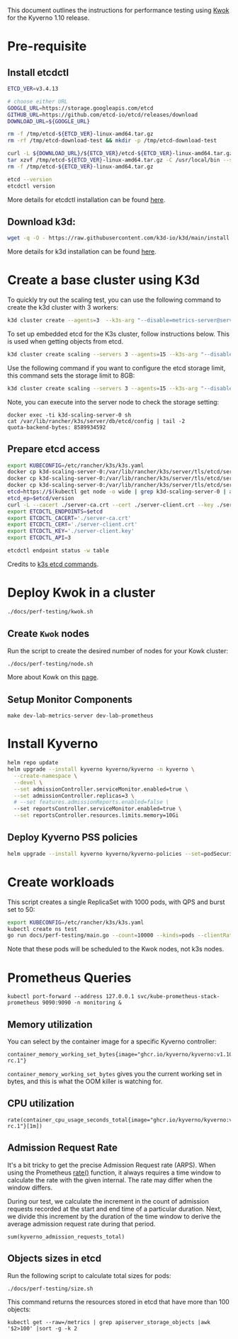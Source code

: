 This document outlines the instructions for performance testing using [Kwok](https://kwok.sigs.k8s.io/) for the Kyverno 1.10 release.

# Pre-requisite

## Install etcdctl

```sh
ETCD_VER=v3.4.13

# choose either URL
GOOGLE_URL=https://storage.googleapis.com/etcd
GITHUB_URL=https://github.com/etcd-io/etcd/releases/download
DOWNLOAD_URL=${GOOGLE_URL}

rm -f /tmp/etcd-${ETCD_VER}-linux-amd64.tar.gz
rm -rf /tmp/etcd-download-test && mkdir -p /tmp/etcd-download-test

curl -L ${DOWNLOAD_URL}/${ETCD_VER}/etcd-${ETCD_VER}-linux-amd64.tar.gz -o /tmp/etcd-${ETCD_VER}-linux-amd64.tar.gz
tar xzvf /tmp/etcd-${ETCD_VER}-linux-amd64.tar.gz -C /usr/local/bin --strip-components=1
rm -f /tmp/etcd-${ETCD_VER}-linux-amd64.tar.gz

etcd --version
etcdctl version
```

More details for etcdctl installation can be found [here](https://github.com/etcd-io/etcd/releases/tag/v3.4.13).

## Download k3d:
```sh
wget -q -O - https://raw.githubusercontent.com/k3d-io/k3d/main/install.sh | bash
```

More details for k3d installation can be found [here](https://k3d.io/v5.4.9/#install-script).

# Create a base cluster using K3d

To quickly try out the scaling test, you can use the following command to create the k3d cluster with 3 workers:
```sh
k3d cluster create --agents=3  --k3s-arg "--disable=metrics-server@server:*" --k3s-node-label "ingress-ready=true@agent:*"
```

To set up embedded etcd for the K3s cluster, follow instructions below. This is used when getting objects from etcd. 

```sh
k3d cluster create scaling --servers 3 --agents=15 --k3s-arg "--disable=metrics-server@server:*" --k3s-node-label "ingress-ready=true@agent:*" 
```

Use the following command if you want to configure the etcd storage limit, this command sets the storage limit to 8GB:
```sh
k3d cluster create scaling --servers 3 --agents=15 --k3s-arg "--disable=metrics-server@server:*" --k3s-node-label "ingress-ready=true@agent:*" --k3s-arg "--etcd-arg=quota-backend-bytes=8589934592@server:*"
```

Note, you can execute into the server node to check the storage setting:
```
docker exec -ti k3d-scaling-server-0 sh
cat /var/lib/rancher/k3s/server/db/etcd/config | tail -2
quota-backend-bytes: 8589934592
```

## Prepare etcd access

```sh
export KUBECONFIG=/etc/rancher/k3s/k3s.yaml
docker cp k3d-scaling-server-0:/var/lib/rancher/k3s/server/tls/etcd/server-ca.crt ./server-ca.crt
docker cp k3d-scaling-server-0:/var/lib/rancher/k3s/server/tls/etcd/server-client.crt ./server-client.crt
docker cp k3d-scaling-server-0:/var/lib/rancher/k3s/server/tls/etcd/server-client.key ./server-client.key
etcd=https://$(kubectl get node -o wide | grep k3d-scaling-server-0 | awk '{print $6}'):2379
etcd_ep=$etcd/version
curl -L --cacert ./server-ca.crt --cert ./server-client.crt --key ./server-client.key $etcd_ep
export ETCDCTL_ENDPOINTS=$etcd
export ETCDCTL_CACERT='./server-ca.crt'
export ETCDCTL_CERT='./server-client.crt'
export ETCDCTL_KEY='./server-client.key'
export ETCDCTL_API=3

etcdctl endpoint status -w table
```

Credits to [k3s etcd commands](https://gist.github.com/superseb/0c06164eef5a097c66e810fe91a9d408).

# Deploy Kwok in a cluster

```sh
./docs/perf-testing/kwok.sh
```

## Create `Kwok` nodes

Run the script to create the desired number of nodes for your Kowk cluster:

```sh
./docs/perf-testing/node.sh
```

More about Kowk on this [page](https://kwok.sigs.k8s.io/docs/user/kwok-in-cluster/).

## Setup Monitor Components

```
make dev-lab-metrics-server dev-lab-prometheus
```

# Install Kyverno

```sh
helm repo update
helm upgrade --install kyverno kyverno/kyverno -n kyverno \
  --create-namespace \
  --devel \
  --set admissionController.serviceMonitor.enabled=true \
  --set admissionController.replicas=3 \
  # --set features.admissionReports.enabled=false \
  --set reportsController.serviceMonitor.enabled=true \
  --set reportsController.resources.limits.memory=10Gi 
```

## Deploy Kyverno PSS policies
```sh
helm upgrade --install kyverno kyverno/kyverno-policies --set=podSecurityStandard=restricted --set=background=true --set=validationFailureAction=Enforce --devel
```

# Create workloads

This script creates a single ReplicaSet with 1000 pods, with QPS and burst set to 50:

```sh
export KUBECONFIG=/etc/rancher/k3s/k3s.yaml
kubectl create ns test
go run docs/perf-testing/main.go --count=10000 --kinds=pods --clientRateLimitQPS=50 --clientRateLimitBurst=50 --namespace=test
```

Note that these pods will be scheduled to the Kwok nodes, not k3s nodes.

# Prometheus Queries

```
kubectl port-forward --address 127.0.0.1 svc/kube-prometheus-stack-prometheus 9090:9090 -n monitoring &
```

## Memory utilization

You can select by the container image for a specific Kyverno controller:

```
container_memory_working_set_bytes{image="ghcr.io/kyverno/kyverno:v1.10.0-rc.1"}
```

`container_memory_working_set_bytes` gives you the current working set in bytes, and this is what the OOM killer is watching for.


## CPU utilization

```
rate(container_cpu_usage_seconds_total{image="ghcr.io/kyverno/kyverno:v1.10.0-rc.1"}[1m])
```


## Admission Request Rate

It's a bit tricky to get the precise Admission Request rate (ARPS). When using the Prometheus [rate()](https://prometheus.io/docs/prometheus/latest/querying/functions/#rate) function, it always requires a time window to calculate the rate with the given internal. The rate may differ when the window differs.


During our test, we calculate the increment in the count of admission requests recorded at the start and end time of a particular duration. Next, we divide this increment by the duration of the time window to derive the average admission request rate during that period.


```
sum(kyverno_admission_requests_total)
```

## Objects sizes in etcd

Run the following script to calculate total sizes for pods:
```sh
./docs/perf-testing/size.sh
```

This command returns the resources stored in etcd that have more than 100 objects:

```
kubectl get --raw=/metrics | grep apiserver_storage_objects |awk '$2>100' |sort -g -k 2
```